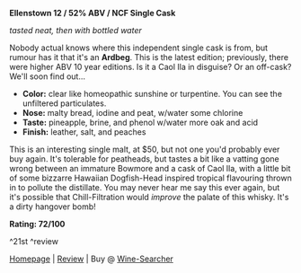 **Ellenstown 12 / 52% ABV / NCF Single Cask**

*tasted neat, then with bottled water*

Nobody actual knows where this independent single cask is from, but rumour has it that it's an **Ardbeg**.  This is the latest edition; previously, there were higher ABV 10 year editions.  Is it a Caol Ila in disguise?  Or an off-cask?  We'll soon find out... 

* **Color:** clear like homeopathic sunshine or turpentine.  You can see the unfiltered particulates.
* **Nose:** malty bread, iodine and peat, w/water some chlorine
* **Taste:** pineapple, brine, and phenol w/water more oak and acid
* **Finish:** leather, salt, and peaches

This is an interesting single malt, at $50, but not one you'd probably ever buy again.  It's tolerable for peatheads, but tastes a bit like a vatting gone wrong between an immature Bowmore and a cask of Caol Ila, with a little bit of some bizzarre Hawaiian Dogfish-Head inspired tropical flavouring thrown in to pollute the distillate.  You may never hear me say this ever again, but it's possible that Chill-Filtration would *improve* the palate of this whisky.  It's a dirty hangover bomb!

**Rating: 72/100** 

^21st ^review

[Homepage](http://www.klwines.com/detail.asp?sku=1044515) | [Review](http://www.scotchdrammer.com/2010/12/review-ellenstown-10.html) | Buy @ [Wine-Searcher](http://www.wine-searcher.com/find/ellenstown)